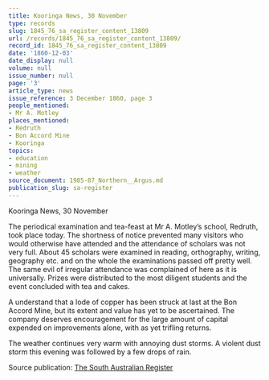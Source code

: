 ```yaml
---
title: Kooringa News, 30 November
type: records
slug: 1845_76_sa_register_content_13809
url: /records/1845_76_sa_register_content_13809/
record_id: 1845_76_sa_register_content_13809
date: '1860-12-03'
date_display: null
volume: null
issue_number: null
page: '3'
article_type: news
issue_reference: 3 December 1860, page 3
people_mentioned:
- Mr A. Motley
places_mentioned:
- Redruth
- Bon Accord Mine
- Kooringa
topics:
- education
- mining
- weather
source_document: 1985-87_Northern__Argus.md
publication_slug: sa-register
---
```


Kooringa News, 30 November

The periodical examination and tea-feast at Mr A. Motley’s school, Redruth, took place today.  The shortness of notice prevented many visitors who would otherwise have attended and the attendance of scholars was not very full.  About 45 scholars were examined in reading, orthography, writing, geography etc. and on the whole the examinations passed off pretty well.  The same evil of irregular attendance was complained of here as it is universally.  Prizes were distributed to the most diligent students and the event concluded with tea and cakes.

A understand that a lode of copper has been struck at last at the Bon Accord Mine, but its extent and value has yet to be ascertained.  The company deserves encouragement for the large amount of capital expended on improvements alone, with as yet trifling returns.

The weather continues very warm with annoying dust storms.  A violent dust storm this evening was followed by a few drops of rain.

Source publication: [The South Australian Register](/publications/sa-register/)
